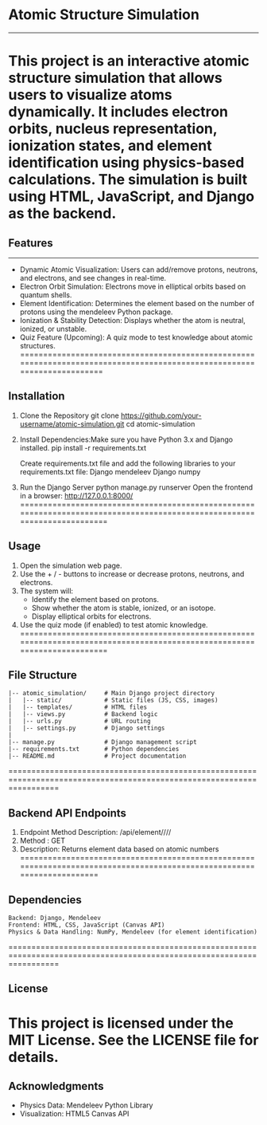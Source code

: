# Atomic Structure Simulation
------------------------------------------------------------------------------------------------------------------------
This project is an interactive atomic structure simulation that allows users to visualize atoms dynamically. It includes electron orbits, nucleus representation, ionization states, and element identification using physics-based calculations.
The simulation is built using HTML, JavaScript, and Django as the backend.
========================================================================================================================
## Features
-----------------------------------------------------------------------------------------------------------------------
- Dynamic Atomic Visualization: Users can add/remove protons, neutrons, and electrons, and see changes in real-time.
- Electron Orbit Simulation: Electrons move in elliptical orbits based on quantum shells.
- Element Identification: Determines the element based on the number of protons using the mendeleev Python package.
- Ionization & Stability Detection: Displays whether the atom is neutral, ionized, or unstable.
- Quiz Feature (Upcoming): A quiz mode to test knowledge about atomic structures.
========================================================================================================================
## Installation
1. Clone the Repository
   git clone https://github.com/your-username/atomic-simulation.git
   cd atomic-simulation
2. Install Dependencies:Make sure you have Python 3.x and Django installed.
   pip install -r requirements.txt
   
   Create requirements.txt file and add the following libraries to your requirements.txt file:
       Django
       mendeleev
       Django
       numpy
3. Run the Django Server
     python manage.py runserver
  Open the frontend in a browser:
      http://127.0.0.1:8000/
=========================================================================================================================
## Usage
1. Open the simulation web page.
2. Use the + / - buttons to increase or decrease protons, neutrons, and electrons.
3. The system will:
    - Identify the element based on protons.
    - Show whether the atom is stable, ionized, or an isotope.
    - Display elliptical orbits for electrons.
4. Use the quiz mode (if enabled) to test atomic knowledge.
=========================================================================================================================
## File Structure

    |-- atomic_simulation/     # Main Django project directory
    |   |-- static/            # Static files (JS, CSS, images)
    |   |-- templates/         # HTML files
    |   |-- views.py           # Backend logic
    |   |-- urls.py            # URL routing
    |   |-- settings.py        # Django settings
    |
    |-- manage.py              # Django management script
    |-- requirements.txt       # Python dependencies
    |-- README.md              # Project documentation
=======================================================================================================================
## Backend API Endpoints
1. Endpoint	Method	Description:
    /api/element/<protons>/<neutrons>/<electrons>/
2. Method :	GET
3. Description:	Returns element data based on atomic numbers
=======================================================================================================================
## Dependencies
    Backend: Django, Mendeleev
    Frontend: HTML, CSS, JavaScript (Canvas API)
    Physics & Data Handling: NumPy, Mendeleev (for element identification)
=======================================================================================================================
## License
This project is licensed under the MIT License. See the LICENSE file for details.
========================================================================================================================
## Acknowledgments
- Physics Data: Mendeleev Python Library
- Visualization: HTML5 Canvas API
